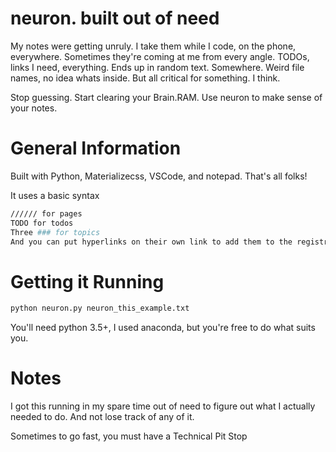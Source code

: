 # neuron. built out of need

My notes were getting unruly. I take them while I code, on the phone, everywhere. Sometimes they're 
coming at me from every angle. TODOs, links I need, everything. Ends up in random text. Somewhere.
Weird file names, no idea whats inside. But all critical for something. I think.

Stop guessing. Start clearing your Brain.RAM. Use neuron to make sense of your notes.

# General Information

Built with Python, Materializecss, VSCode, and notepad. That's all folks!

It uses a basic syntax

```bash
////// for pages
TODO for todos
Three ### for topics
And you can put hyperlinks on their own link to add them to the registry
```

# Getting it Running

```bash
python neuron.py neuron_this_example.txt
```

You'll need python 3.5+, I used anaconda, but you're free to do what suits you.

# Notes

I got this running in my spare time out of need to figure out what I actually needed to do. And not lose track of any of it.

Sometimes to go fast, you must have a Technical Pit Stop
